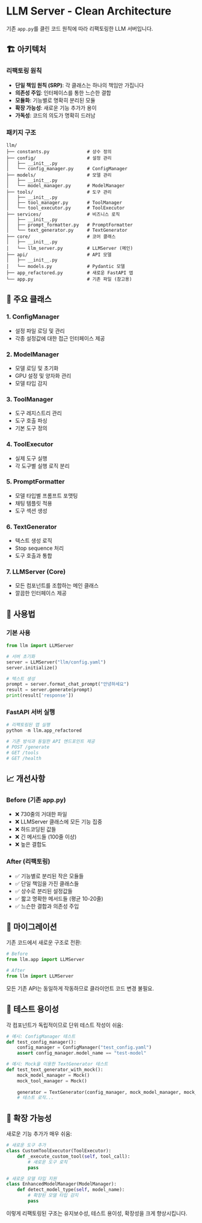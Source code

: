 # LLM Server - Clean Architecture

기존 `app.py`를 클린 코드 원칙에 따라 리팩토링한 LLM 서버입니다.

## 🏗️ 아키텍처

### 리팩토링 원칙
- **단일 책임 원칙 (SRP)**: 각 클래스는 하나의 책임만 가집니다
- **의존성 주입**: 인터페이스를 통한 느슨한 결합
- **모듈화**: 기능별로 명확히 분리된 모듈
- **확장 가능성**: 새로운 기능 추가가 용이
- **가독성**: 코드의 의도가 명확히 드러남

### 패키지 구조

```
llm/
├── constants.py              # 상수 정의
├── config/                   # 설정 관리
│   ├── __init__.py
│   └── config_manager.py     # ConfigManager
├── models/                   # 모델 관리
│   ├── __init__.py
│   └── model_manager.py      # ModelManager
├── tools/                    # 도구 관리
│   ├── __init__.py
│   ├── tool_manager.py       # ToolManager
│   └── tool_executor.py      # ToolExecutor
├── services/                 # 비즈니스 로직
│   ├── __init__.py
│   ├── prompt_formatter.py   # PromptFormatter
│   └── text_generator.py     # TextGenerator
├── core/                     # 코어 클래스
│   ├── __init__.py
│   └── llm_server.py         # LLMServer (메인)
├── api/                      # API 모델
│   ├── __init__.py
│   └── models.py             # Pydantic 모델
├── app_refactored.py         # 새로운 FastAPI 앱
└── app.py                    # 기존 파일 (참고용)
```

## 🔧 주요 클래스

### 1. ConfigManager
- 설정 파일 로딩 및 관리
- 각종 설정값에 대한 접근 인터페이스 제공

### 2. ModelManager  
- 모델 로딩 및 초기화
- GPU 설정 및 양자화 관리
- 모델 타입 감지

### 3. ToolManager
- 도구 레지스트리 관리
- 도구 호출 파싱
- 기본 도구 정의

### 4. ToolExecutor
- 실제 도구 실행
- 각 도구별 실행 로직 분리

### 5. PromptFormatter
- 모델 타입별 프롬프트 포맷팅
- 채팅 템플릿 적용
- 도구 섹션 생성

### 6. TextGenerator
- 텍스트 생성 로직
- Stop sequence 처리
- 도구 호출과 통합

### 7. LLMServer (Core)
- 모든 컴포넌트를 조합하는 메인 클래스
- 깔끔한 인터페이스 제공

## 🚀 사용법

### 기본 사용
```python
from llm import LLMServer

# 서버 초기화
server = LLMServer("llm/config.yaml")
server.initialize()

# 텍스트 생성
prompt = server.format_chat_prompt("안녕하세요")
result = server.generate(prompt)
print(result['response'])
```

### FastAPI 서버 실행
```python
# 리팩토링된 앱 실행
python -m llm.app_refactored

# 기존 방식과 동일한 API 엔드포인트 제공
# POST /generate
# GET /tools  
# GET /health
```

## 📈 개선사항

### Before (기존 app.py)
- ❌ 730줄의 거대한 파일
- ❌ LLMServer 클래스에 모든 기능 집중
- ❌ 하드코딩된 값들
- ❌ 긴 메서드들 (100줄 이상)
- ❌ 높은 결합도

### After (리팩토링)
- ✅ 기능별로 분리된 작은 모듈들
- ✅ 단일 책임을 가진 클래스들
- ✅ 상수로 분리된 설정값들
- ✅ 짧고 명확한 메서드들 (평균 10-20줄)
- ✅ 느슨한 결합과 의존성 주입

## 🔄 마이그레이션

기존 코드에서 새로운 구조로 전환:

```python
# Before
from llm.app import LLMServer

# After  
from llm import LLMServer
```

모든 기존 API는 동일하게 작동하므로 클라이언트 코드 변경 불필요.

## 🧪 테스트 용이성

각 컴포넌트가 독립적이므로 단위 테스트 작성이 쉬움:

```python
# 예시: ConfigManager 테스트
def test_config_manager():
    config_manager = ConfigManager("test_config.yaml")
    assert config_manager.model_name == "test-model"

# 예시: Mock을 이용한 TextGenerator 테스트  
def test_text_generator_with_mock():
    mock_model_manager = Mock()
    mock_tool_manager = Mock()
    
    generator = TextGenerator(config_manager, mock_model_manager, mock_tool_manager)
    # 테스트 로직...
```

## 🔮 확장 가능성

새로운 기능 추가가 매우 쉬움:

```python
# 새로운 도구 추가
class CustomToolExecutor(ToolExecutor):
    def _execute_custom_tool(self, tool_call):
        # 새로운 도구 로직
        pass

# 새로운 모델 타입 지원
class EnhancedModelManager(ModelManager):
    def detect_model_type(self, model_name):
        # 확장된 모델 타입 감지
        pass
```

이렇게 리팩토링된 구조는 유지보수성, 테스트 용이성, 확장성을 크게 향상시킵니다. 